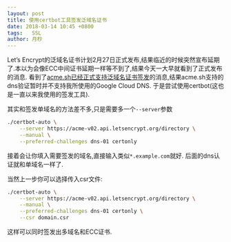 ```yaml
---
layout: post
title: 使用certbot工具签发泛域名证书
date: 2018-03-14 10:45 +0800
tags:   SSL
author: 月杪
---
```


Let’s Encrypt的泛域名证书计划2月27日正式发布,结果临近的时候突然宣布延期了.本以为会像ECC中间证书延期一样等不到了,结果今天一大早就看到了正式发布的消息.
看到了[acme.sh已经正式支持泛域名证书签发](https://www.v2ex.com/t/437798)的消息,结果acme.sh支持的dns验证暂时并不支持我所使用的Google Cloud DNS.
于是尝试使用certbot(这也是一直以来我使用的签发工具).

其实和签发单域名的方法差不多,只是需要多一个`--server`参数
```zsh
./certbot-auto \
    --server https://acme-v02.api.letsencrypt.org/directory \
    --manual \
    --preferred-challenges dns-01 certonly
```
接着会让你填入需要签发的域名,直接输入类似`*.example.com`就好.
后面的dns认证就和单域名一样了.

当然上一步你可以选择传入csr文件:
```zsh
./certbot-auto \
    --server https://acme-v02.api.letsencrypt.org/directory \
    --manual \
    --preferred-challenges dns-01 certonly \
    --csr domain.csr
```
这样可以同时签发出多域名和ECC证书.

